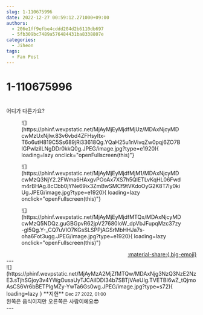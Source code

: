 ```yaml
---
slug: 1-110675996
date: 2022-12-27 00:59:12.271000+09:00
authors:
  - 206e1ff9efbe4cddd204d2b6110db697
  - 5fb309bc7489a576484431ba8338807e
categories:
  - Jiheon
tags:
  - Fan Post
---
```


# 1-110675996

<div class="post-container" markdown="1">
<div class="content-container md-sidebar__scrollwrap" markdown="1">

<br>어디가 다른가요?
<figure markdown="1">
![](https://phinf.wevpstatic.net/MjAyMjEyMjdfMjUz/MDAxNjcyMDcwMzUxNjIw.83v6vbd4ZFHsyItx-T6o6utH819C5Ss689jRi33618Qg.YQaH25u1nVivqZw0pqj6ZO7BIGPwlziILNgDDr0kkQ0g.JPEG/image.jpg?type=e1920){ loading=lazy onclick="openFullscreen(this)"}
</figure>

<figure markdown="1">
![](https://phinf.wevpstatic.net/MjAyMjEyMjdfMjM1/MDAxNjcyMDcwMzQ3NjY2.2FWma6HAxgvPOoAx7XS7h5QIETLvKqHL06Fwdm4rBHAg.8cCbb0jYNe69ix3ZmBwSMCf9tVKdoOyG2K8T7ly0kiUg.JPEG/image.jpg?type=e1920){ loading=lazy onclick="openFullscreen(this)"}
</figure>

<figure markdown="1">
![](https://phinf.wevpstatic.net/MjAyMjEyMjdfMTQx/MDAxNjcyMDcwMzQ5NDQz.guGBGpvR62jpV27680IoW_dpVbJFupqMzc37zy-gl5Qg.Y-_CQ7uVIO7KGsSLSPPjAGSrMbHHJa7s-oha6Fot3ugg.JPEG/image.jpg?type=e1920){ loading=lazy onclick="openFullscreen(this)"}
</figure>


</div>
</div>

<div style="text-align: right;" markdown="1">
<a href="https://weverse.io/fromis9/fanpost/1-110675996" style="text-align: right;">:material-share:{.big-emoji}</a>
</div>
---

<div class="comments-container md-sidebar__scrollwrap" markdown="1">
<div class="comment" markdown="1">
<div class='id-container' markdown="1">
![](https://phinf.wevpstatic.net/MjAyMzA2MjZfMTQw/MDAxNjg3NzQ3NzE2NzE3.sTjhSGjoy3v4YWgOusaUyTJCAiIDDI34b7SBTjVAeUIg.TVETBI6wZ_tQjmoAsCS6Vr6bBETPlgMZy-YwTa6Gs0wg.JPEG/image.jpg?type=s72){ loading=lazy }
**<span class="artist">지헌</span>** <small>Dec 27 2022, 01:00</small><br>
</div>
<div class='comment-body' markdown="1">
왼쪽은 음식이지만 오른쪽은 사람이에요😎
</div>
</div>
</div>
---

